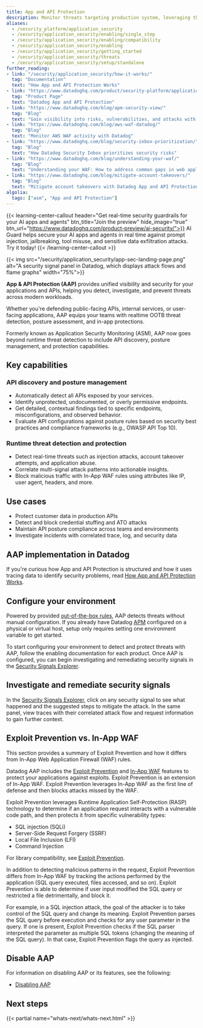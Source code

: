 ```yaml
---
title: App and API Protection
description: Monitor threats targeting production system, leveraging the execution context provided by distributed traces.
aliases:
  - /security_platform/application_security
  - /security/application_security/enabling/single_step
  - /security/application_security/enabling/compatibility
  - /security/application_security/enabling
  - /security/application_security/getting_started
  - /security/application_security/threats
  - /security/application_security/setup/standalone
further_reading:
- link: "/security/application_security/how-it-works/"
  tag: "Documentation"
  text: "How App and API Protection Works"
- link: "https://www.datadoghq.com/product/security-platform/application-security-monitoring/"
  tag: "Product Page"
  text: "Datadog App and API Protection"
- link: "https://www.datadoghq.com/blog/apm-security-view/"
  tag: "Blog"
  text: "Gain visibility into risks, vulnerabilities, and attacks with APM Security View"
- link: "https://www.datadoghq.com/blog/aws-waf-datadog/"
  tag: "Blog"
  text: "Monitor AWS WAF activity with Datadog"
- link: "https://www.datadoghq.com/blog/security-inbox-prioritization/"
  tag: "Blog"
  text: "How Datadog Security Inbox prioritizes security risks"
- link: "https://www.datadoghq.com/blog/understanding-your-waf/"
  tag: "Blog"
  text: "Understanding your WAF: How to address common gaps in web application security"
- link: "https://www.datadoghq.com/blog/mitigate-account-takeovers/"
  tag: "Blog"
  text: "Mitigate account takeovers with Datadog App and API Protection"
algolia:
  tags: ["asm", "App and API Protection"]
---
```


{{< learning-center-callout header="Get real-time security guardrails for your AI apps and agents" btn_title="Join the preview" hide_image="true" btn_url="https://www.datadoghq.com/product-preview/ai-security/">}}
  AI Guard helps secure your AI apps and agents in real time against prompt injection, jailbreaking, tool misuse, and sensitive data exfiltration attacks. Try it today!
{{< /learning-center-callout >}}

{{< img src="/security/application_security/app-sec-landing-page.png" alt="A security signal panel in Datadog, which displays attack flows and flame graphs" width="75%">}}

**App & API Protection (AAP)** provides unified visibility and security for your applications and APIs, helping you detect, investigate, and prevent threats across modern workloads.

Whether you're defending public-facing APIs, internal services, or user-facing applications, AAP equips your teams with realtime OOTB threat detection, posture assessment, and in-app protections.

<div class="alert alert-info">Formerly known as Application Security Monitoring (ASM), AAP now goes beyond runtime threat detection to include API discovery, posture management, and protection capabilities.</div>

## Key capabilities

### API discovery and posture management

* Automatically detect all APIs exposed by your services.  
* Identify unprotected, undocumented, or overly permissive endpoints.  
* Get detailed, contextual findings tied to specific endpoints, misconfigurations, and observed behavior.  
* Evaluate API configurations against posture rules based on security best practices and compliance frameworks (e.g., OWASP API Top 10).

### Runtime threat detection and protection

* Detect real-time threats such as injection attacks, account takeover attempts, and application abuse.  
* Correlate multi-signal attack patterns into actionable insights.  
* Block malicious traffic with In-App WAF rules using attributes like IP, user agent, headers, and more.

## Use cases

* Protect customer data in production APIs  
* Detect and block credential stuffing and ATO attacks  
* Maintain API posture compliance across teams and environments  
* Investigate incidents with correlated trace, log, and security data

## AAP implementation in Datadog

If you're curious how App and API Protection is structured and how it uses tracing data to identify security problems, read [How App and API Protection Works][3].

## Configure your environment

Powered by provided [out-of-the-box rules][4], AAP detects threats without manual configuration. If you already have Datadog [APM][1] configured on a physical or virtual host, setup only requires setting one environment variable to get started.

To start configuring your environment to detect and protect threats with AAP, follow the enabling documentation for each product. Once AAP is configured, you can begin investigating and remediating security signals in the [Security Signals Explorer][6].

## Investigate and remediate security signals

In the [Security Signals Explorer][6], click on any security signal to see what happened and the suggested steps to mitigate the attack. In the same panel, view traces with their correlated attack flow and request information to gain further context.

## Exploit Prevention vs. In-App WAF

This section provides a summary of Exploit Prevention and how it differs from In-App Web Application Firewall (WAF) rules.

Datadog AAP includes the [Exploit Prevention][14] and [In-App WAF][15] features to protect your applications against exploits. Exploit Prevention is an extension of In-App WAF. Exploit Prevention leverages In-App WAF as the first line of defense and then blocks attacks missed by the WAF.

Exploit Prevention leverages Runtime Application Self-Protection (RASP) technology to determine if an application request interacts with a vulnerable code path, and then protects it from specific vulnerability types:

- SQL injection (SQLi)
- Server-Side Request Forgery (SSRF)
- Local File Inclusion (LFI)
- Command Injection

For library compatibility, see [Exploit Prevention][13].

In addition to detecting malicious patterns in the request, Exploit Prevention differs from In-App WAF by tracking the actions performed by the application (SQL query executed, files accessed, and so on). Exploit Prevention is able to determine if user input modified the SQL query or restricted a file detrimentally, and block it. 

For example, in a SQL injection attack, the goal of the attacker is to take control of the SQL query and change its meaning. Exploit Prevention parses the SQL query before execution and checks for any user parameter in the query. If one is present, Exploit Prevention checks if the SQL parser interpreted the parameter as multiple SQL tokens (changing the meaning of the SQL query). In that case, Exploit Prevention flags the query as injected.

## Disable AAP

For information on disabling AAP or its features, see the following:

- [Disabling AAP][10]

## Next steps

{{< partial name="whats-next/whats-next.html" >}}

[1]: /tracing/
[2]: /agent/
[3]: /security/application_security/how-it-works/
[4]: /security/default_rules/?category=cat-application-security
[6]: https://app.datadoghq.com/security
[7]: https://dashcon.io/appsec
[8]: /security/code_security/software_composition_analysis/
[9]: /security/code_security/
[10]: /security/application_security/troubleshooting/#disabling-aap
[11]: /security/application_security/troubleshooting/#disabling-software-composition-analysis
[12]: /security/application_security/troubleshooting/#disabling-code-security
[13]: /security/application_security/exploit-prevention/#library-compatibility
[14]: /security/application_security/exploit-prevention/
[15]: /security/application_security/waf-integration/


